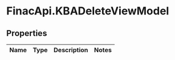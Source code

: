 # FinacApi.KBADeleteViewModel

## Properties
Name | Type | Description | Notes
------------ | ------------- | ------------- | -------------
